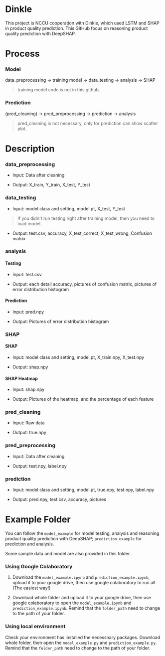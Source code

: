 # Dinkle
This project is NCCU cooperation with Dinkle, which used LSTM and SHAP in product quality prediction. 
This GitHub focus on reasoning product quality prediction with DeepSHAP.

# Process
### Model 
data_preprocessing -> training model -> data_testing -> analysis -> SHAP
> training model code is not in this github.

### Prediction
(pred_cleaning) -> pred_preprocessing -> prediction -> analysis
> pred_cleaning is not necessary, only for prediction can show scatter plot.

# Description
### data_preprocessing
- Input: Data after cleaning

- Output: X_train, Y_train, X_test, Y_test

### data_testing
- Input: model class and setting, model.pt, X_test, Y_test
> If you didn't run testing right after training model, then you need to load model.

- Output: test.csv, accuracy, X_test_correct, X_test_wrong, Confusion matrix

### analysis
#### Testing
- Input: test.csv

- Output: each detail accuracy, pictures of confusion matrix, pictures of error distribution histogram

#### Prediction
- Input: pred.npy

- Output: Pictures of error distribution histogram

### SHAP
#### SHAP 
- Input: model class and setting, model.pt, X_train.npy, X_test.npy

- Output: shap.npy
#### SHAP Heatmap
- Input: shap.npy

- Output: Pictures of the heatmap, and the percentage of each feature

### pred_cleaning
- Input: Raw data

- Output: true.npy

### pred_preprocessing
- Input: Data after cleaning

- Output: test.npy, label.npy

### prediction
- Input: model class and setting, model.pt, true.npy, test.npy, label.npy

- Output: pred.npy, test.csv, accuracy, pictures

# Example Folder
You can follow the `model_example` for model testing, analysis and reasoning product quality prediction with DeepSHAP; `prediction_example` for prediction and analysis.

Some sample data and model are also provided in this folder.

### Using Google Colaboratory
1. Download the `model_example.ipynb` and `prediction_example.ipynb`, upload it to your google drive, then use google colaboratory to run all. (The easiest way!)

2. Download whole folder and upload it to your google drive, then use google colaboratory to open the `model_example.ipynb` and `prediction_example.ipynb`. Remind that the `folder_path` need to change to the path of your folder.

### Using local environment
Check your environment has installed the necessnary packages. Download whole folder, then open the `model_example.py` and `prediction_example.py`. Remind that the `folder_path` need to change to the path of your folder.